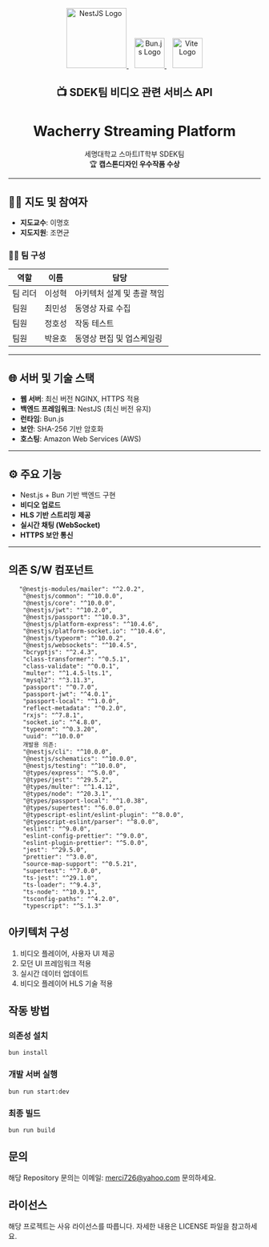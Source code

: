 <p align="center">
  <a href="https://nestjs.com/" target="_blank">
    <img src="https://nestjs.com/img/logo-small.svg" width="120" alt="NestJS Logo" />
  </a>
  &nbsp;&nbsp;
  <a href="https://bun.sh/" target="_blank">
    <img src="https://bun.sh/logo.svg" width="60" alt="Bun.js Logo" />
  </a>
  &nbsp;&nbsp;
  <a href="https://vitejs.dev/" target="_blank">
    <img src="https://vitejs.dev/logo.svg" width="60" alt="Vite Logo" />
  </a>
</p>

<h2 align="center">📺 SDEK팀 비디오 관련 서비스 API</h2>

<h1 align="center">Wacherry Streaming Platform</h1>

<p align="center">
  세명대학교 스마트IT학부 SDEK팀<br />
  🏆 <strong>캡스톤디자인 우수작품 수상</strong>
</p>

---

## 👨‍🏫 지도 및 참여자

- **지도교수**: 이명호
- **지도지원**: 조면균

### 👨‍💻 팀 구성

| 역할    | 이름   | 담당                       |
| ------- | ------ | -------------------------- |
| 팀 리더 | 이성혁 | 아키텍처 설계 및 총괄 책임 |
| 팀원    | 최민성 | 동영상 자료 수집           |
| 팀원    | 정호성 | 작동 테스트                |
| 팀원    | 박윤호 | 동영상 편집 및 업스케일링  |

---

## 🌐 서버 및 기술 스택

- **웹 서버**: 최신 버전 NGINX, HTTPS 적용
- **백엔드 프레임워크**: NestJS (최신 버전 유지)
- **런타임**: Bun.js
- **보안**: SHA-256 기반 암호화
- **호스팅**: Amazon Web Services (AWS)

---

## ⚙️ 주요 기능

- Nest.js + Bun 기반 백엔드 구현
- **비디오 업로드**
- **HLS 기반 스트리밍 제공**
- **실시간 채팅 (WebSocket)**
- **HTTPS 보안 통신**

---

## 의존 S/W 컴포넌트

```
   "@nestjs-modules/mailer": "^2.0.2",
    "@nestjs/common": "^10.0.0",
    "@nestjs/core": "^10.0.0",
    "@nestjs/jwt": "^10.2.0",
    "@nestjs/passport": "^10.0.3",
    "@nestjs/platform-express": "^10.4.6",
    "@nestjs/platform-socket.io": "^10.4.6",
    "@nestjs/typeorm": "^10.0.2",
    "@nestjs/websockets": "^10.4.5",
    "bcryptjs": "^2.4.3",
    "class-transformer": "^0.5.1",
    "class-validate": "^0.0.1",
    "multer": "^1.4.5-lts.1",
    "mysql2": "^3.11.3",
    "passport": "^0.7.0",
    "passport-jwt": "^4.0.1",
    "passport-local": "^1.0.0",
    "reflect-metadata": "^0.2.0",
    "rxjs": "^7.8.1",
    "socket.io": "^4.8.0",
    "typeorm": "^0.3.20",
    "uuid": "^10.0.0"
    개발용 의존:
    "@nestjs/cli": "^10.0.0",
    "@nestjs/schematics": "^10.0.0",
    "@nestjs/testing": "^10.0.0",
    "@types/express": "^5.0.0",
    "@types/jest": "^29.5.2",
    "@types/multer": "^1.4.12",
    "@types/node": "^20.3.1",
    "@types/passport-local": "^1.0.38",
    "@types/supertest": "^6.0.0",
    "@typescript-eslint/eslint-plugin": "^8.0.0",
    "@typescript-eslint/parser": "^8.0.0",
    "eslint": "^9.0.0",
    "eslint-config-prettier": "^9.0.0",
    "eslint-plugin-prettier": "^5.0.0",
    "jest": "^29.5.0",
    "prettier": "^3.0.0",
    "source-map-support": "^0.5.21",
    "supertest": "^7.0.0",
    "ts-jest": "^29.1.0",
    "ts-loader": "^9.4.3",
    "ts-node": "^10.9.1",
    "tsconfig-paths": "^4.2.0",
    "typescript": "^5.1.3"
```

## 아키텍처 구성

1. 비디오 플레이어, 사용자 UI 제공
2. 모던 UI 프레임워크 적용
3. 실시간 데이터 업데이트
4. 비디오 플레이어 HLS 기술 적용

## 작동 방법

### 의존성 설치

```
bun install
```

### 개발 서버 실행

```
bun run start:dev
```

### 최종 빌드

```
bun run build
```

## 문의

해당 Repository 문의는 이메일: merci726@yahoo.com 문의하세요.

## 라이선스

해당 프로젝트는 사유 라이선스를 따릅니다. 자세한 내용은 LICENSE 파일을 참고하세요.
